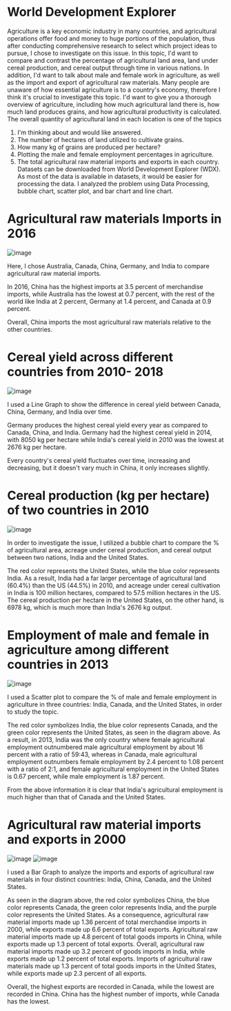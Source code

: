 # World Development Explorer

Agriculture is a key economic industry in many countries, and agricultural operations offer food and money to huge portions of the population, thus after conducting comprehensive research to select which project ideas to pursue, I chose to investigate on this issue. In this topic, I'd want to compare and contrast the percentage of agricultural land area, land under cereal production, and cereal output through time in various nations. In addition, I'd want to talk about male and female work in agriculture, as well as the import and export of agricultural raw materials.
Many people are unaware of how essential agriculture is to a country's economy, therefore I think it's crucial to investigate this topic. I'd want to give you a thorough overview of agriculture, including how much agricultural land there is, how much land produces grains, and how agricultural productivity is calculated.
The overall quantity of agricultural land in each location is one of the topics 
1. I'm thinking about and would like answered.
2. The number of hectares of land utilized to cultivate grains.
3. How many kg of grains are produced per hectare?
4. Plotting the male and female employment percentages in agriculture.
5. The total agricultural raw material imports and exports in each country.
Datasets can be downloaded from World Development Explorer (WDX). As most of the data is available in datasets, it would be easier for processing the data.
I analyzed the problem using Data Processing, bubble chart, scatter plot, and bar chart and line chart.
# Agricultural raw materials Imports in 2016
 ![image](https://user-images.githubusercontent.com/78180757/112765089-83fcf380-8fd9-11eb-8629-c776f497d598.png)

Here, I chose Australia, Canada, China, Germany, and India to compare agricultural raw material imports.

In 2016, China has the highest imports at 3.5 percent of merchandise imports, while Australia has the lowest at 0.7 percent, with the rest of the world like India at 2 percent, Germany at 1.4 percent, and Canada at 0.9 percent.

Overall, China imports the most agricultural raw materials relative to the other countries.
# Cereal yield across different countries from 2010- 2018 
![image](https://user-images.githubusercontent.com/78180757/112765137-cc1c1600-8fd9-11eb-9285-6a8f3fce4bcc.png)

I used a Line Graph to show the difference in cereal yield between Canada, China, Germany, and India over time.

Germany produces the highest cereal yield every year as compared to Canada, China, and India. Germany had the highest cereal yield in 2014, with 8050 kg per hectare while India's cereal yield in 2010 was the lowest at 2676 kg per hectare.

Every country's cereal yield fluctuates over time, increasing and decreasing, but it doesn't vary much in China, it only increases slightly.
# Cereal production (kg per hectare) of two countries in 2010
 ![image](https://user-images.githubusercontent.com/78180757/112765211-11d8de80-8fda-11eb-803d-858b9d8d15bf.png)

In order to investigate the issue, I utilized a bubble chart to compare the % of agricultural area, acreage under cereal production, and cereal output between two nations, India and the United States.

The red color represents the United States, while the blue color represents India. As a result, India had a far larger percentage of agricultural land (60.4%) than the US (44.5%) in 2010, and acreage under cereal cultivation in India is 100 million hectares, compared to 57.5 million hectares in the US. The cereal production per hectare in the United States, on the other hand, is 6978 kg, which is much more than India's 2676 kg output.
# Employment of male and female in agriculture among different countries in 2013
![image](https://user-images.githubusercontent.com/78180757/112765319-ac392200-8fda-11eb-9930-928ce645b93e.png)

I used a Scatter plot to compare the % of male and female employment in agriculture in three countries: India, Canada, and the United States, in order to study the topic.

The red color symbolizes India, the blue color represents Canada, and the green color represents the United States, as seen in the diagram above. As a result, in 2013, India was the only country where female agricultural employment outnumbered male agricultural employment by about 16 percent with a ratio of 59:43, whereas in Canada, male agricultural employment outnumbers female employment by 2.4 percent to 1.08 percent with a ratio of 2:1, and female agricultural employment in the United States is 0.67 percent, while male employment is 1.87 percent.

From the above information it is clear that India's agricultural employment is much higher than that of Canada and the United States.

# Agricultural raw material imports and exports in 2000
![image](https://user-images.githubusercontent.com/78180757/112765410-105be600-8fdb-11eb-9f13-f40dea5a2b55.png)
![image](https://user-images.githubusercontent.com/78180757/112765418-18b42100-8fdb-11eb-9a75-fb19b6e6040f.png)

I used a Bar Graph to analyze the imports and exports of agricultural raw materials in four distinct countries: India, China, Canada, and the United States.

As seen in the diagram above, the red color symbolizes China, the blue color represents Canada, the green color represents India, and the purple color represents the United States. As a consequence, agricultural raw material imports made up 1.36 percent of total merchandise imports in 2000, while exports made up 6.6 percent of total exports. Agricultural raw material imports made up 4.8 percent of total goods imports in China, while exports made up 1.3 percent of total exports. Overall, agricultural raw material imports made up 3.2 percent of goods imports in India, while exports made up 1.2 percent of total exports. Imports of agricultural raw materials made up 1.3 percent of total goods imports in the United States, while exports made up 2.3 percent of all exports.

Overall, the highest exports are recorded in Canada, while the lowest are recorded in China. China has the highest number of imports, while Canada has the lowest.
